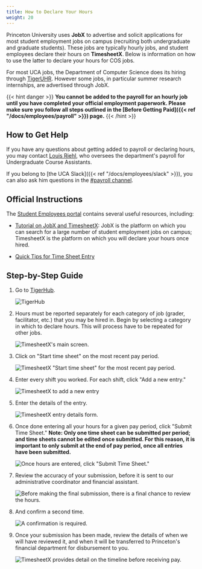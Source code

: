 ```yaml
---
title: How to Declare Your Hours
weight: 20
---
```


Princeton University uses **JobX** to advertise and solicit applications for most student employment jobs on campus (recruiting both undergraduate and graduate students). These jobs are typically hourly jobs, and student employees declare their hours on **TimesheetX**. Below is information on how to use the latter to declare your hours for COS jobs.

For most UCA jobs, the Department of Computer Science does its hiring through [TigerUHR](https://tigeruhr.io). However some jobs, in particular summer research internships, are advertised through JobX.

{{< hint danger >}}
**You cannot be added to the payroll for an hourly job until you have completed your official employment paperwork. Please make sure you follow all steps outlined in the [Before Getting Paid]({{< ref "/docs/employees/payroll" >}}) page.**
{{< /hint >}}

## How to Get Help

If you have any questions about getting added to payroll or declaring hours, you may contact [Louis Riehl](https://www.cs.princeton.edu/people/admins), who oversees the department's payroll for Undergraduate Course Assistants.

If you belong to [the UCA Slack]({{< ref "/docs/employees/slack" >}}), you can also ask him questions in the [#payroll channel](https://app.slack.com/client/TU01C5RPG/C01PA7ZFL6N).

## Official Instructions

The [Student Employees portal](https://princeton.studentemployment.ngwebsolutions.com/cmx_content.aspx?cpid=9) contains several useful resources, including:

- [Tutorial on JobX and TimesheetX](https://princeton.studentemployment.ngwebsolutions.com/cimages/Princeton_University_Student_Training_Manual12.17.2020Final.pdf): JobX is the platform on which you can search for a large number of student employment jobs on campus; TimesheetX is the platform on which you will declare your hours once hired.

- [Quick Tips for Time Sheet Entry](https://princeton.studentemployment.ngwebsolutions.com/cimages/TimesheetX%20-%20Tips%20for%20Student%20Time%20Entry.pdf)

## Step-by-Step Guide

1. Go to [TigerHub](https://registrar.princeton.edu/tigerhub).

   ![TigerHub](/media/timesheetx/1-TigerHub.png)

2. Hours must be reported separately for each category of job (grader, facilitator, etc.) that you may be hired in. Begin by selecting a category in which to declare hours. This will process have to be repeated for other jobs.

   ![TimesheetX's main screen.](/media/timesheetx/2-TimesheetX.png)

3. Click on "Start time sheet" on the most recent pay period.

   ![TimesheetX "Start time sheet" for the most recent pay period.](/media/timesheetx/3-Start_time_sheet.png)

4. Enter every shift you worked. For each shift, click "Add a new entry."

   ![TimesheetX to add a new entry](/media/timesheetx/4-Add_new_entry.png)

5. Enter the details of the entry.

   ![TimesheetX entry details form.](/media/timesheetx/5-Add_new_entry.png)

6. Once done entering all your hours for a given pay period, click "Submit Time Sheet." **Note: Only one time sheet can be submitted per period; and time sheets cannot be edited once submitted. For this reason, it is important to only submit at the end of pay period, once all entries have been submitted.**

   ![Once hours are entered, click "Submit Time Sheet."](/media/timesheetx/6-Submit_time_sheet.png)

7. Review the accuracy of your submission, before it is sent to our administrative coordinator and financial assistant.

   ![Before making the final submission, there is a final chance to review the hours.](/media/timesheetx/7-Submit_time_sheet.png)

8. And confirm a second time.

   ![A confirmation is required.](/media/timesheetx/8-Confirm_submit.png)

9. Once your submission has been made, review the details of when we will have reviewed it, and when it will be transferred to Princeton's financial department for disbursement to you.

   ![TimesheetX provides detail on the timeline before receiving pay.](/media/timesheetx/9-Submitted_time_sheet.png)
